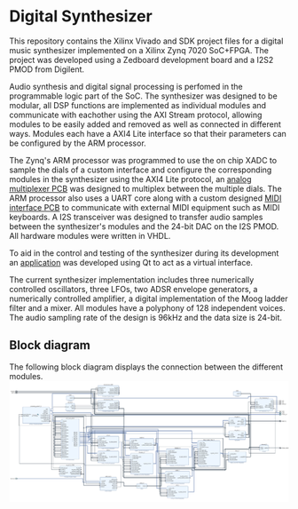 # Digital Synthesizer
This repository contains the Xilinx Vivado and SDK project files for a digital music synthesizer implemented on a Xilinx Zynq 7020 SoC+FPGA. The project was developed using a Zedboard development board and a I2S2 PMOD from Digilent. 

Audio synthesis and digital signal processing is perfomed in the programmable logic part of the SoC. The synthesizer was designed to be modular, all DSP functions are implemented as individual modules and communicate with eachother using the AXI Stream protocol, allowing modules to be easily added and removed as well as connected in different ways. Modules each have a AXI4 Lite interface so that their parameters can be configured by the ARM processor.

The Zynq's ARM processor was programmed to use the on chip XADC to sample the dials of a custom interface and configure the corresponding modules in the synthesizer using the AXI4 Lite protocol, an [analog multiplexer PCB](https://github.com/laura-regan/XADC-Multiplexer-PCB) was designed to multiplex between the multiple dials. The ARM processor also uses a UART core along with a custom designed [MIDI interface PCB](https://github.com/laura-regan/MIDI-Interface-PCB) to communicate with external MIDI equipment such as MIDI keyboards. A I2S transceiver was designed to transfer audio samples between the synthesizer's modules and the 24-bit DAC on the I2S PMOD. All hardware modules were written in VHDL.

To aid in the control and testing of the synthesizer during its development an [application](https://github.com/laura-regan/Qt-Synthesizer-Interface) was developed using Qt to act as a virtual interface.

The current synthesizer implementation includes three numerically controlled oscillators, three LFOs, two ADSR envelope generators, a numerically controlled amplifier, a digital implementation of the Moog ladder filter and a mixer. All modules have a polyphony of 128 independent voices. The audio sampling rate of the design is 96kHz and the data size is 24-bit.


## Block diagram
The following block diagram displays the connection between the different modules.
![](Images/block-diagram.jpg)

